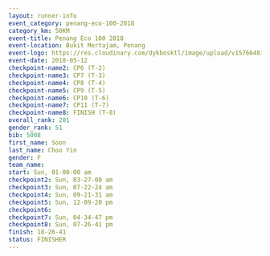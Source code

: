 ```yaml
--- 
layout: runner-info 
event_category: penang-eco-100-2018 
category_km: 50KM 
event-title: Penang Eco 100 2018 
event-location: Bukit Mertajam, Penang 
event-logo: https://res.cloudinary.com/dykbosktl/image/upload/v1576648106/Logo/Logo_lovxhg.jpg 
event-date: 2018-05-12 
checkpoint-name2: CP6 (T-2) 
checkpoint-name3: CP7 (T-3) 
checkpoint-name4: CP8 (T-4) 
checkpoint-name5: CP9 (T-5) 
checkpoint-name6: CP10 (T-6) 
checkpoint-name7: CP11 (T-7) 
checkpoint-name8: FINISH (T-8) 
overall_rank: 201
gender_rank: 51
bib: 5008
first_name: Soon
last_name: Choo Yin
gender: F
team_name: 
start: Sun, 01-00-00 am
checkpoint2: Sun, 03-27-00 am
checkpoint3: Sun, 07-22-24 am
checkpoint4: Sun, 09-21-31 am
checkpoint5: Sun, 12-09-20 pm
checkpoint6: 
checkpoint7: Sun, 04-34-47 pm
checkpoint8: Sun, 07-26-41 pm
finish: 18-26-41
status: FINISHER
--- 
```

